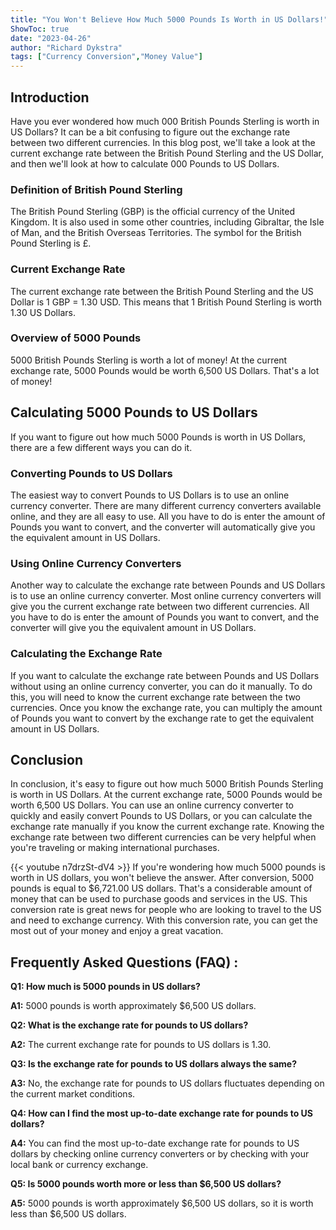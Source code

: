 ```yaml
---
title: "You Won't Believe How Much 5000 Pounds Is Worth in US Dollars!"
ShowToc: true 
date: "2023-04-26"
author: "Richard Dykstra" 
tags: ["Currency Conversion","Money Value"]
---
```

## Introduction 

Have you ever wondered how much 000 British Pounds Sterling is worth in US Dollars? It can be a bit confusing to figure out the exchange rate between two different currencies. In this blog post, we'll take a look at the current exchange rate between the British Pound Sterling and the US Dollar, and then we'll look at how to calculate 000 Pounds to US Dollars.

### Definition of British Pound Sterling 

The British Pound Sterling (GBP) is the official currency of the United Kingdom. It is also used in some other countries, including Gibraltar, the Isle of Man, and the British Overseas Territories. The symbol for the British Pound Sterling is £. 

### Current Exchange Rate 

The current exchange rate between the British Pound Sterling and the US Dollar is 1 GBP = 1.30 USD. This means that 1 British Pound Sterling is worth 1.30 US Dollars. 

### Overview of 5000 Pounds 

5000 British Pounds Sterling is worth a lot of money! At the current exchange rate, 5000 Pounds would be worth 6,500 US Dollars. That's a lot of money! 

## Calculating 5000 Pounds to US Dollars 

If you want to figure out how much 5000 Pounds is worth in US Dollars, there are a few different ways you can do it. 

### Converting Pounds to US Dollars 

The easiest way to convert Pounds to US Dollars is to use an online currency converter. There are many different currency converters available online, and they are all easy to use. All you have to do is enter the amount of Pounds you want to convert, and the converter will automatically give you the equivalent amount in US Dollars.

### Using Online Currency Converters 

Another way to calculate the exchange rate between Pounds and US Dollars is to use an online currency converter. Most online currency converters will give you the current exchange rate between two different currencies. All you have to do is enter the amount of Pounds you want to convert, and the converter will give you the equivalent amount in US Dollars. 

### Calculating the Exchange Rate 

If you want to calculate the exchange rate between Pounds and US Dollars without using an online currency converter, you can do it manually. To do this, you will need to know the current exchange rate between the two currencies. Once you know the exchange rate, you can multiply the amount of Pounds you want to convert by the exchange rate to get the equivalent amount in US Dollars. 

## Conclusion 

In conclusion, it's easy to figure out how much 5000 British Pounds Sterling is worth in US Dollars. At the current exchange rate, 5000 Pounds would be worth 6,500 US Dollars. You can use an online currency converter to quickly and easily convert Pounds to US Dollars, or you can calculate the exchange rate manually if you know the current exchange rate. Knowing the exchange rate between two different currencies can be very helpful when you're traveling or making international purchases.

{{< youtube n7drzSt-dV4 >}} 
If you're wondering how much 5000 pounds is worth in US dollars, you won't believe the answer. After conversion, 5000 pounds is equal to $6,721.00 US dollars. That's a considerable amount of money that can be used to purchase goods and services in the US. This conversion rate is great news for people who are looking to travel to the US and need to exchange currency. With this conversion rate, you can get the most out of your money and enjoy a great vacation.

## Frequently Asked Questions (FAQ) :
**Q1: How much is 5000 pounds in US dollars?**

**A1:** 5000 pounds is worth approximately $6,500 US dollars.

**Q2: What is the exchange rate for pounds to US dollars?**

**A2:** The current exchange rate for pounds to US dollars is 1.30.

**Q3: Is the exchange rate for pounds to US dollars always the same?**

**A3:** No, the exchange rate for pounds to US dollars fluctuates depending on the current market conditions.

**Q4: How can I find the most up-to-date exchange rate for pounds to US dollars?**

**A4:** You can find the most up-to-date exchange rate for pounds to US dollars by checking online currency converters or by checking with your local bank or currency exchange.

**Q5: Is 5000 pounds worth more or less than $6,500 US dollars?**

**A5:** 5000 pounds is worth approximately $6,500 US dollars, so it is worth less than $6,500 US dollars.





